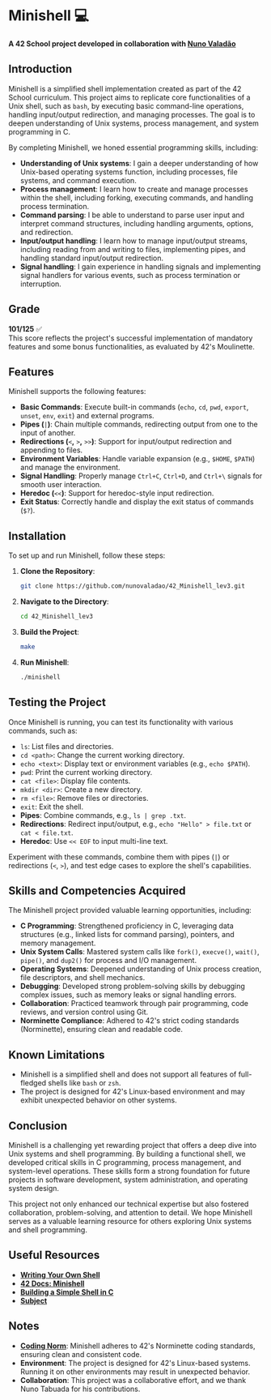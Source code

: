 # Minishell 💻

**A 42 School project developed in collaboration with [Nuno Valadão](https://github.com/nunovaladao)**

## Introduction

Minishell is a simplified shell implementation created as part of the 42 School curriculum. This project aims to replicate core functionalities of a Unix shell, such as `bash`, by executing basic command-line operations, handling input/output redirection, and managing processes. The goal is to deepen understanding of Unix systems, process management, and system programming in C.

By completing Minishell, we honed essential programming skills, including:

- **Understanding of Unix systems**: I gain a deeper understanding of how Unix-based operating systems function, including processes, file systems, and command execution.
- **Process management**: I learn how to create and manage processes within the shell, including forking, executing commands, and handling process termination.
- **Command parsing**: I be able to understand to parse user input and interpret command structures, including handling arguments, options, and redirection.
- **Input/output handling**: I learn how to manage input/output streams, including reading from and writing to files, implementing pipes, and handling standard input/output redirection.
- **Signal handling**: I gain experience in handling signals and implementing signal handlers for various events, such as process termination or interruption.

## Grade

**101/125** ✅\
This score reflects the project's successful implementation of mandatory features and some bonus functionalities, as evaluated by 42's Moulinette.

## Features

Minishell supports the following features:

- **Basic Commands**: Execute built-in commands (`echo`, `cd`, `pwd`, `export`, `unset`, `env`, `exit`) and external programs.
- **Pipes (**`|`**)**: Chain multiple commands, redirecting output from one to the input of another.
- **Redirections (**`<`**,** `>`**,** `>>`**)**: Support for input/output redirection and appending to files.
- **Environment Variables**: Handle variable expansion (e.g., `$HOME`, `$PATH`) and manage the environment.
- **Signal Handling**: Properly manage `Ctrl+C`, `Ctrl+D`, and `Ctrl+\` signals for smooth user interaction.
- **Heredoc (**`<<`**)**: Support for heredoc-style input redirection.
- **Exit Status**: Correctly handle and display the exit status of commands (`$?`).


## Installation

To set up and run Minishell, follow these steps:

1. **Clone the Repository**:

   ```bash
   git clone https://github.com/nunovaladao/42_Minishell_lev3.git
   ```
2. **Navigate to the Directory**:

   ```bash
   cd 42_Minishell_lev3
   ```
3. **Build the Project**:

   ```bash
   make
   ```
4. **Run Minishell**:

   ```bash
   ./minishell
   ```

## Testing the Project

Once Minishell is running, you can test its functionality with various commands, such as:

- `ls`: List files and directories.
- `cd <path>`: Change the current working directory.
- `echo <text>`: Display text or environment variables (e.g., `echo $PATH`).
- `pwd`: Print the current working directory.
- `cat <file>`: Display file contents.
- `mkdir <dir>`: Create a new directory.
- `rm <file>`: Remove files or directories.
- `exit`: Exit the shell.
- **Pipes**: Combine commands, e.g., `ls | grep .txt`.
- **Redirections**: Redirect input/output, e.g., `echo "Hello" > file.txt` or `cat < file.txt`.
- **Heredoc**: Use `<< EOF` to input multi-line text.

Experiment with these commands, combine them with pipes (`|`) or redirections (`<`, `>`), and test edge cases to explore the shell's capabilities.

## Skills and Competencies Acquired

The Minishell project provided valuable learning opportunities, including:

- **C Programming**: Strengthened proficiency in C, leveraging data structures (e.g., linked lists for command parsing), pointers, and memory management.
- **Unix System Calls**: Mastered system calls like `fork()`, `execve()`, `wait()`, `pipe()`, and `dup2()` for process and I/O management.
- **Operating Systems**: Deepened understanding of Unix process creation, file descriptors, and shell mechanics.
- **Debugging**: Developed strong problem-solving skills by debugging complex issues, such as memory leaks or signal handling errors.
- **Collaboration**: Practiced teamwork through pair programming, code reviews, and version control using Git.
- **Norminette Compliance**: Adhered to 42's strict coding standards (Norminette), ensuring clean and readable code.

## Known Limitations

- Minishell is a simplified shell and does not support all features of full-fledged shells like `bash` or `zsh`.
- The project is designed for 42's Linux-based environment and may exhibit unexpected behavior on other systems.

## Conclusion

Minishell is a challenging yet rewarding project that offers a deep dive into Unix systems and shell programming. By building a functional shell, we developed critical skills in C programming, process management, and system-level operations. These skills form a strong foundation for future projects in software development, system administration, and operating system design.

This project not only enhanced our technical expertise but also fostered collaboration, problem-solving, and attention to detail. We hope Minishell serves as a valuable learning resource for others exploring Unix systems and shell programming.

## Useful Resources

- [**Writing Your Own Shell**](https://www.cs.purdue.edu/homes/grr/SystemsProgrammingBook/Book/Chapter5-WritingYourOwnShell.pdf)
- [**42 Docs: Minishell**](https://harm-smits.github.io/42docs/projects/minishell.html)
- [**Building a Simple Shell in C**](https://blog.ehoneahobed.com/building-a-simple-shell-in-c-part-1#heading-printing-a-prompt)
- [**Subject**](https://github.com/nunovaladao42_Minishell_lev3/blob/main/extras/en.subject.pdf) 

## Notes

- [**Coding Norm**](): Minishell adheres to 42's Norminette coding standards, ensuring clean and consistent code.
- **Environment**: The project is designed for 42's Linux-based systems. Running it on other environments may result in unexpected behavior.
- **Collaboration**: This project was a collaborative effort, and we thank Nuno Tabuada for his contributions.